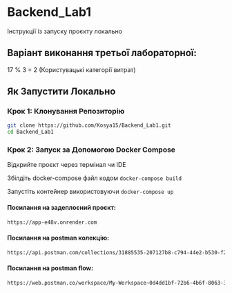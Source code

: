 # Backend_Lab1
Інструкції із запуску проєкту локально

## Варіант виконання третьої лабораторної:

17 % 3 = 2 (Користувацькі категорії витрат)

## Як Запустити Локально 

### Крок 1: Клонування Репозиторію

```bash
git clone https://github.com/Kosya15/Backend_Lab1.git
cd Backend_Lab1
```

### Крок 2: Запуск за Допомогою Docker Compose

Відкрийте проєкт через термінал чи IDE

Збілдіть docker-compose файл кодом ```docker-compose build ```

Запустіть контейнер використовуючи ```docker-compose up```

#### Посилання на задеплоєний проєкт:
```bash
https://app-e48v.onrender.com
```

#### Посилання на postman колекцію:
```bash
https://api.postman.com/collections/31885535-207127b8-c794-44e2-b530-f226031a4fd6?access_key=PMAT-01HJ4EZ325ZKMK6RGAJHWKXVXA
```

#### Посилання на postman flow:
```bash
https://web.postman.co/workspace/My-Workspace~0d4dd1bf-72b6-4b6f-8063-36126821dfcf/flow/658353f9a19b2b0031686c69
```